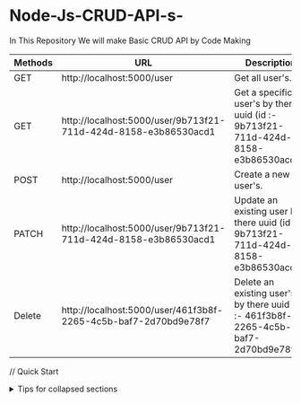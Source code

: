# Node-Js-CRUD-API-s-
In This Repository We will make Basic CRUD API by Code Making

| Methods  | URL | Description |
| -------------| ------------- | ------------- |
| GET | http://localhost:5000/user |Get all  user's. |
| GET | http://localhost:5000/user/9b713f21-711d-424d-8158-e3b86530acd1 | 	Get a specific user's by there uuid (id :- 9b713f21-711d-424d-8158-e3b86530acd1). |
| POST | http://localhost:5000/user | Create a new user's. |
| PATCH | http://localhost:5000/user/9b713f21-711d-424d-8158-e3b86530acd1 | 	Update an existing user by there uuid (id :- 9b713f21-711d-424d-8158-e3b86530acd1). |
| Delete | http://localhost:5000/user/461f3b8f-2265-4c5b-baf7-2d70bd9e78f7 | Delete an existing user's by there uuid (id :- 461f3b8f-2265-4c5b-baf7-2d70bd9e78f7). |

// Quick Start
<details>

<summary>Tips for collapsed sections</summary>

### You can add a header

You can add text within a collapsed section. 

You can add an image or a code block, too.

```ruby
   puts "Hello World"
```

</details>
